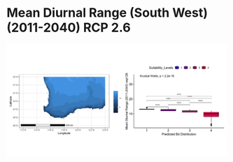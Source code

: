# Mean Diurnal Range (South West) (2011-2040) RCP 2.6
![image info](../../Analysis_Plots/South_West_Extent_OnlyEnvs/Mean_Diurnal_Range_SW_1140_126.png)
